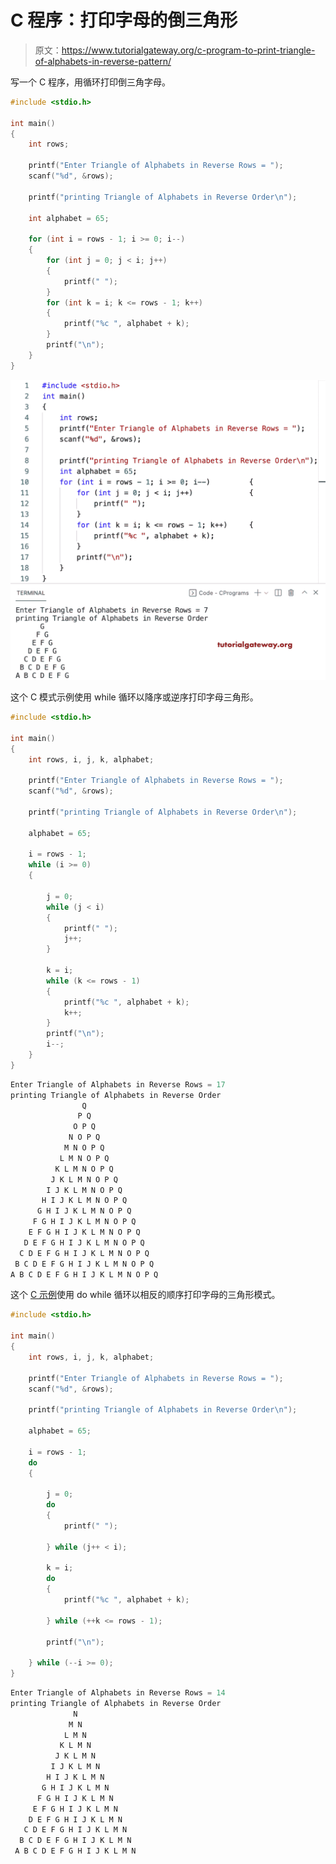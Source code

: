 # C 程序：打印字母的倒三角形

> 原文：<https://www.tutorialgateway.org/c-program-to-print-triangle-of-alphabets-in-reverse-pattern/>

写一个 C 程序，用循环打印倒三角字母。

```c
#include <stdio.h>

int main()
{
	int rows;

	printf("Enter Triangle of Alphabets in Reverse Rows = ");
	scanf("%d", &rows);

	printf("printing Triangle of Alphabets in Reverse Order\n");

	int alphabet = 65;

	for (int i = rows - 1; i >= 0; i--)
	{
		for (int j = 0; j < i; j++)
		{
			printf(" ");
		}
		for (int k = i; k <= rows - 1; k++)
		{
			printf("%c ", alphabet + k);
		}
		printf("\n");
	}
}
```

![C Program to Print Triangle of Alphabets in Reverse Pattern](img/ceba7f8c469bf69098465ffdde411128.png)

这个 C 模式示例使用 while 循环以降序或逆序打印字母三角形。

```c
#include <stdio.h>

int main()
{
	int rows, i, j, k, alphabet;

	printf("Enter Triangle of Alphabets in Reverse Rows = ");
	scanf("%d", &rows);

	printf("printing Triangle of Alphabets in Reverse Order\n");

	alphabet = 65;

	i = rows - 1;
	while (i >= 0)
	{

		j = 0;
		while (j < i)
		{
			printf(" ");
			j++;
		}

		k = i;
		while (k <= rows - 1)
		{
			printf("%c ", alphabet + k);
			k++;
		}
		printf("\n");
		i--;
	}
}
```

```c
Enter Triangle of Alphabets in Reverse Rows = 17
printing Triangle of Alphabets in Reverse Order
                Q 
               P Q 
              O P Q 
             N O P Q 
            M N O P Q 
           L M N O P Q 
          K L M N O P Q 
         J K L M N O P Q 
        I J K L M N O P Q 
       H I J K L M N O P Q 
      G H I J K L M N O P Q 
     F G H I J K L M N O P Q 
    E F G H I J K L M N O P Q 
   D E F G H I J K L M N O P Q 
  C D E F G H I J K L M N O P Q 
 B C D E F G H I J K L M N O P Q 
A B C D E F G H I J K L M N O P Q
```

这个 [C 示例](https://www.tutorialgateway.org/c-programming-examples/)使用 do while 循环以相反的顺序打印字母的三角形模式。

```c
#include <stdio.h>

int main()
{
	int rows, i, j, k, alphabet;

	printf("Enter Triangle of Alphabets in Reverse Rows = ");
	scanf("%d", &rows);

	printf("printing Triangle of Alphabets in Reverse Order\n");

	alphabet = 65;

	i = rows - 1;
	do
	{

		j = 0;
		do
		{
			printf(" ");

		} while (j++ < i);

		k = i;
		do
		{
			printf("%c ", alphabet + k);

		} while (++k <= rows - 1);

		printf("\n");

	} while (--i >= 0);
}
```

```c
Enter Triangle of Alphabets in Reverse Rows = 14
printing Triangle of Alphabets in Reverse Order
              N 
             M N 
            L M N 
           K L M N 
          J K L M N 
         I J K L M N 
        H I J K L M N 
       G H I J K L M N 
      F G H I J K L M N 
     E F G H I J K L M N 
    D E F G H I J K L M N 
   C D E F G H I J K L M N 
  B C D E F G H I J K L M N 
 A B C D E F G H I J K L M N 
```